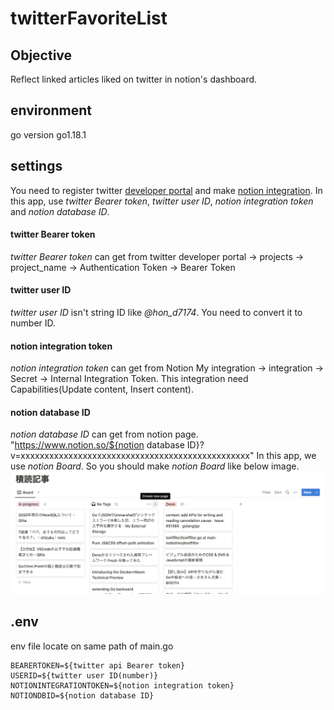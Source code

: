 # twitterFavoriteList

## Objective

Reflect linked articles liked on twitter in notion's dashboard.

## environment

go version go1.18.1

## settings

You need to register twitter [developer portal](https://developer.twitter.com/en/portal/dashboard) and make [notion integration](https://www.notion.so/my-integrations).
In this app, use _twitter Bearer token_, _twitter user ID_, _notion integration token_ and _notion database ID_.

#### twitter Bearer token

_twitter Bearer token_ can get from twitter developer portal -> projects -> project_name -> Authentication Token -> Bearer Token

#### twitter user ID

_twitter user ID_ isn't string ID like _@hon_d7174_. You need to convert it to number ID.

#### notion integration token

_notion integration token_ can get from Notion My integration -> integration -> Secret -> Internal Integration Token. This integration need Capabilities(Update content, Insert content).

#### notion database ID

_notion database ID_ can get from notion page. "https://www.notion.so/${notion database ID}?v=xxxxxxxxxxxxxxxxxxxxxxxxxxxxxxxxxxxxxxxxxxxxxxxx" In this app, we use _notion Board_. So you should make _notion Board_ like below image.
![](./notion_board.png)

## .env

env file locate on same path of main.go

```
BEARERTOKEN=${twitter api Bearer token}
USERID=${twitter user ID(number)}
NOTIONINTEGRATIONTOKEN=${notion integration token}
NOTIONDBID=${notion database ID}
```
